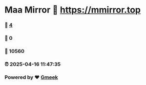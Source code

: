 # Maa Mirror :link: https://mmirror.top 
### :page_facing_up: [4](https://mmirror.top/tag.html) 
### :speech_balloon: 0 
### :hibiscus: 10560 
### :alarm_clock: 2025-04-16 11:47:35 
### Powered by :heart: [Gmeek](https://github.com/Meekdai/Gmeek)
